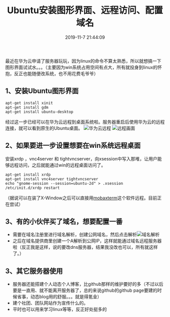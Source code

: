 ﻿---
title: 'Ubuntu安装图形界面、远程访问、配置域名'
date: 2019-11-7 21:44:09
tags:
 - linux
 - 图形界面
 - 配置域名
 - 远程访问
categories:
 - linux
---
 最近在华为云申请了服务器玩玩，因为linux的命令不算太熟悉，所以就想搞一下图形界面试试水。。。（主要因为win系统占用空间有点大，所有就投身到linux的怀抱，反正也能随便改系统，也不用花费毛爷爷）
 ## 1、安装Ubuntu图形界面
```shell
apt-get install xinit 
apt-get install gdm
apt-get install ubuntu-desktop
```
经过这一步已经可以在华为云远程到桌面系统啦。服务器重启后使用华为云的远程连接，就可以看到原生的Ubuntu桌面。
![华为云远程](https://xfx98.github.io/ms/img/hua-wei-yun-server.png)
![远程画面](https://xfx98.github.io/ms/img/ubuntu-shouye.png)
## 2、如果要进一步设置想要在win系统远程桌面
安装xrdp ，vnc4server 和 tightvncserver，向xsession中写入那堆，让用户能够远程访问，之后就能通过win的远程桌面访问了。
```shell
apt-get install xrdp
apt-get install vnc4server tightvncserver
echo "gnome-session --session=ubuntu-2d" > .xsession
/etc/init.d/xrdp restart
```
（据说可以在装了X-Window之后可以直接用[mobaxterm](https://mobaxterm.mobatek.net/download-home-edition.html)这个软件远程。目前正在尝试）
## 3、有的小伙伴买了域名，想要配置一番

 - 需要在域名注册里进行域名解析，创建公网域名，然后点击解析![域名解析](https://xfx98.github.io/ms/img/yuming.png)
 - 之后在域名提供商里创建一个A解析到公网IP，这样就能通过域名远程服务器啦（反正我是这样，说的要改dns服务器，结果我没改也可以，所有就这样了。）
## 3、其它服务器使用
 - 服务器还能搭建个人动态个人博客，比github那样的维护要好的多（不过以后要是一直用、就不能离开服务器了，总的来说github的github page要建的时候省事，动态blog用的舒服。。。就是得氪金）
 - 建个社团、团队网站作为宣传什么的。
 - 平时也可以用来学习linux等等，反正好处挺多的
